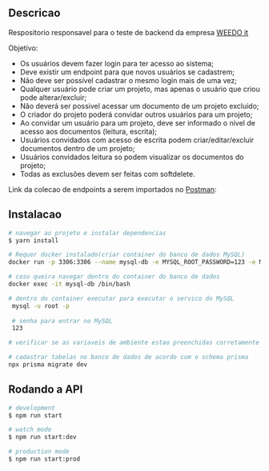 ## Descricao

Respositorio responsavel para o teste de backend da empresa [WEEDO it](http://weedo.it/)

Objetivo:

- Os usuários devem fazer login para ter acesso ao sistema;
- Deve existir um endpoint para que novos usuários se cadastrem;
- Não deve ser possível cadastrar o mesmo login mais de uma vez;
- Qualquer usuário pode criar um projeto, mas apenas o usuário que criou pode alterar/excluir;
- Não deverá ser possivel acessar um documento de um projeto excluido;
- O criador do projeto poderá convidar outros usuários para um projeto;
- Ao convidar um usuário para um projeto, deve ser informado o nivel de acesso aos documentos (leitura, escrita);
- Usuários convidados com acesso de escrita podem criar/editar/excluir  documentos dentro de um projeto;
- Usuários convidados leitura so podem visualizar os documentos do projeto;
- Todas as exclusões devem ser feitas com softdelete.

Link da colecao de endpoints a serem importados no [Postman](https://github.com/Neto6391/test_backend/tree/main/postman_collection):

## Instalacao

```bash
# navegar ao projeto e instalar dependencias
$ yarn install

# Requer docker instalado(criar container do banco de dados MySQL)
docker run -p 3306:3306 --name mysql-db -e MYSQL_ROOT_PASSWORD=123 -e MYSQL_DATABASE=test_backend -d mysql:8.0

# caso queira navegar dentro do container do banco de dados
docker exec -it mysql-db /bin/bash

# dentro do container executar para executar o servico do MySQL
 mysql -u root -p
 
 # senha para entrar no MySQL
 123

# verificar se as variaveis de ambiente estao preenchidas corretamente

# cadastrar tabelas no banco de dados de acordo com o schema prisma
npx prisma migrate dev
```

## Rodando a API

```bash
# development
$ npm run start

# watch mode
$ npm run start:dev

# production mode
$ npm run start:prod
```
